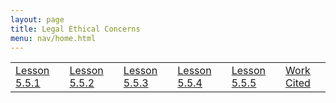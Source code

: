 ```yaml
---
layout: page
title: Legal Ethical Concerns
menu: nav/home.html
---
```


<table>
    <tr>
        <td><a href="{{site.baseurl}}/5.5.1/">Lesson 5.5.1</a></td>
        <td><a href="{{site.baseurl}}/5.5.2/">Lesson 5.5.2</a></td>
        <td><a href="{{site.baseurl}}/5.5.3/">Lesson 5.5.3</a></td>
        <td><a href="{{site.baseurl}}/5.5.4/">Lesson 5.5.4</a></td>
        <td><a href="{{site.baseurl}}/5.5.5/">Lesson 5.5.5</a></td>
        <td><a href="{{site.baseurl}}/5.5.6/">Work Cited</a></td>
    </tr>

</table>